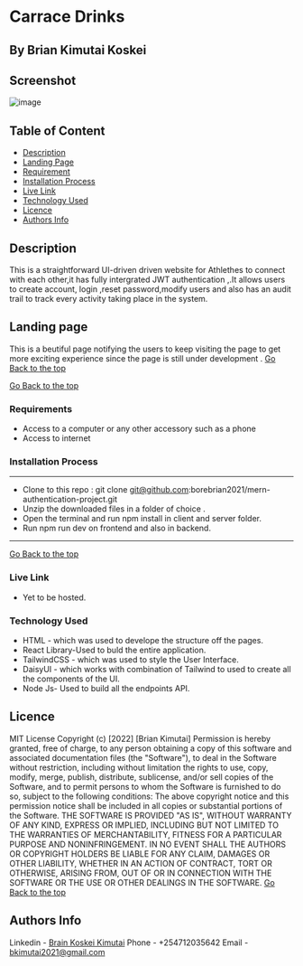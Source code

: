 # Carrace Drinks
## By Brian Kimutai Koskei
## Screenshot
 ![image](./public/images/audit.JPG)
 ## Table of Content
 - [Description](#description)
 - [Landing Page](#Landing-Page)
 - [Requirement](#Requirements)
 - [Installation Process](#installation-Process)
 - [Live Link](#Live-Link)
 - [Technology  Used](#technology-Used)
 - [Licence](#licence)
 - [Authors Info](#Authors-Info)
 ## Description
 <p>This is a straightforward UI-driven driven website for Athlethes to connect with each other,it has fully intergrated JWT  authentication ,.It allows users to create account, login ,reset password,modify users and also has an audit trail to track every activity taking place in the system.</p>

## Landing page
This is a beutiful page notifying the users to keep visiting the page to get more exciting experience since the page is still under development .
[Go Back to the top](#Screenshot)


[Go Back to the top](#Screenshot)

 ###  Requirements
 * Access to  a computer or any other accessory such as a phone
 * Access to internet
 
 ### Installation Process
 ****
* Clone to this repo : git clone git@github.com:borebrian2021/mern-authentication-project.git
* Unzip the downloaded files in a folder of choice .
* Open the terminal and run npm install in client and server folder.
* Run npm run dev on frontend and also in backend.
 ****
 [Go Back to the top](#Screenshot)
### Live Link
- Yet to be hosted.
### Technology  Used
* HTML - which was used to develope the structure off the pages.
* React Library-Used to buld the entire application.
* TailwindCSS - which was used to style the User Interface.
* DaisyUI - which works with combination of Tailwind to used to create all the components of the UI.
* Node Js- Used to build all the endpoints API.



## Licence
MIT License
Copyright (c) [2022] [Brian Kimutai]
Permission is hereby granted, free of charge, to any person obtaining a copy
of this software and associated documentation files (the "Software"), to deal
in the Software without restriction, including without limitation the rights
to use, copy, modify, merge, publish, distribute, sublicense, and/or sell
copies of the Software, and to permit persons to whom the Software is
furnished to do so, subject to the following conditions:
The above copyright notice and this permission notice shall be included in all
copies or substantial portions of the Software.
THE SOFTWARE IS PROVIDED "AS IS", WITHOUT WARRANTY OF ANY KIND, EXPRESS OR
IMPLIED, INCLUDING BUT NOT LIMITED TO THE WARRANTIES OF MERCHANTABILITY,
FITNESS FOR A PARTICULAR PURPOSE AND NONINFRINGEMENT. IN NO EVENT SHALL THE
AUTHORS OR COPYRIGHT HOLDERS BE LIABLE FOR ANY CLAIM, DAMAGES OR OTHER
LIABILITY, WHETHER IN AN ACTION OF CONTRACT, TORT OR OTHERWISE, ARISING FROM,
OUT OF OR IN CONNECTION WITH THE SOFTWARE OR THE USE OR OTHER DEALINGS IN THE
SOFTWARE.
[Go Back to the top](#Screenshot)
## Authors Info
Linkedin - [Brain Koskei Kimutai](https://www.linkedin.com/in/bore-brian-5655b814b/)
Phone   - +254712035642
Email   - bkimutai2021@gmail.com